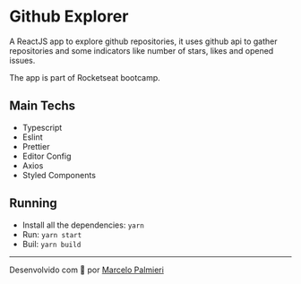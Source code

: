 # Github Explorer
A ReactJS app to explore github repositories, it uses github api to gather repositories and some indicators like number of stars, likes and opened issues.

The app is part of Rocketseat bootcamp.

## Main Techs
- Typescript
- Eslint
- Prettier
- Editor Config
- Axios
- Styled Components

## Running
- Install all the dependencies: `yarn`
- Run: `yarn start`
- Buil: `yarn build`

---
Desenvolvido com :purple_heart: por [Marcelo Palmieri](https:www.linkedin.com/in/marcelo-palmieri/)
